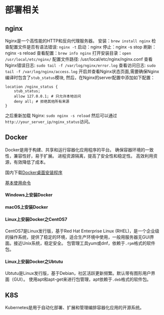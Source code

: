 # 部署相关

## nginx
Nginx是一个高性能的HTTP和反向代理服务器。
安装：`brew install nginx`
检查配置文件是否有语法错误: `nginx -t`
启动：nginx
停止：nginx -s stop
刷新：nginx -s reload
查看配置：`brew info nginx`
打开安装目录：`open /usr/local/etc/nginx/`
配置文件路径: /usr/local/etc/nginx/nginx.conf
查看Nginx错误日志: `sudo tail -f /var/log/nginx/error.log`
查看访问日志: `sudo tail -f /var/log/nginx/access.log`
开启并查看Nginx状态页面,需要确保Nginx编译时包含了`stub_status`模块,
然后，在Nginx的server配置中添加如下配置：
```
location /nginx_status {
    stub_status;
    allow 127.0.0.1; # 只允许本地访问
    deny all; # 拒绝其他所有来源
}
```
之后重新加载 Nginx: `sudo nginx -s reload`
然后可以通过`http://your_server_ip/nginx_status`访问。

## Docker
Docker是用于构建、共享和运行容器化应用程序的平台。
确保容器环境的一致性，兼容性好，易于扩展。
进程资源隔离，提高了安全性和稳定性。
高效利用资源，有效降低了成本。

国内下载[Docker桌面安装程序](https://docker.github.net.cn/get-docker/)

[基本使用命令](https://www.cnblogs.com/zha0gongz1/p/12227485.html)

#### Windows上安装Docker

#### macOS上安装Docker

#### Linux上安装Docker之CentOS7
CentOS7是Linux发行版，基于Red Hat Enterprise Linux (RHEL)，是一个企业级的操作系统，提供了稳定的环境，适合生产环境中使用，一般用服务器无GUI界面。接近Unix系统，稳定安全。
包管理工具yum或dnf，依赖于`.rpm`格式的软件包。

#### Linux上安装Docker之Ubtutu
Ubtutu是Linux发行版，基于Debian，社区活跃更新频繁。默认带有图形用户界面（GUI）。
使用apt和apt-get来进行包管理，apt依赖于`.deb`格式的软件包。

## K8S

Kubernetes是用于自动化部署、扩展和管理编排容器化应用的开源系统。

